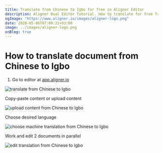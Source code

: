 ```yaml
---
title: Translate from Chinese to Igbo for free in Aligner Editor
description: Aligner Dual Editor Tutorial. How to translate for free from Chinese to Igbo. Aligner is multilingual document management platform. 
ogImage: "https://www.aligner.io/images/aligner-logo.png"
date: 2020-05-06T07:09:21+03:00
image: ../images/aligner-logo.png
onBlog: true
---
```


# How to translate document from Chinese to Igbo

1. Go to editor at [app.aligner.io](https://app.aligner.io "Aligner App web page")

![translate from Chinese to Igbo](../aligner-blank-editor.png "translate from Chinese to Igbo")

Copy-paste content or upload content

![upload content from Chinese to Igbo](../aligner-uploaded-document.png "upload content from Chinese to Igbo")

Choose desired language

![choose machine translation from Chinese to Igbo](../aligner-language-dropdown.png "choose machine translation from Chinese to Igbo")

Work and edit 2 documents in parallel

![edit translation from Chinese to Igbo](../aligner-double-sitded-editor.png "edit translation from Chinese to Igbo")

